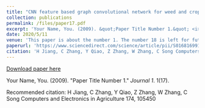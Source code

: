 ```yaml
---
title: "CNN feature based graph convolutional network for weed and crop recognition in smart farming"
collection: publications
permalink: /files/paper17.pdf
excerpt: 'Your Name, You. (2009). &quot;Paper Title Number 1.&quot; <i>Journal 1</i>. 1(17).'
date: 2020/5/11
venue: 'This paper is about the number 1. The number 18 is left for future work.'
paperurl: 'https://www.sciencedirect.com/science/article/pii/S0168169919321349'
citation: 'H Jiang, C Zhang, Y Qiao, Z Zhang, W Zhang, C Song Computers and Electronics in Agriculture 174, 105450'
---
```


<a href='https://www.sciencedirect.com/science/article/pii/S0168169919321349'>Download paper here</a>

Your Name, You. (2009). &quot;Paper Title Number 1.&quot; <i>Journal 1</i>. 1(17).

Recommended citation: H Jiang, C Zhang, Y Qiao, Z Zhang, W Zhang, C Song Computers and Electronics in Agriculture 174, 105450